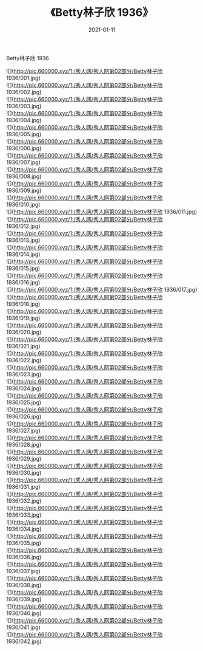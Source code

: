 ﻿---
layout: post
title:  《Betty林子欣 1936》
date:   2021-01-11
img: http://pic.660000.xyz/1:/秀人网/秀人网第02部分/Betty林子欣 1936/000.jpg
categories: [美女, 清纯, 唯美]
---

Betty林子欣 1936

  ![](http://pic.660000.xyz/1:/秀人网/秀人网第02部分/Betty林子欣 1936/001.jpg) <br> ![](http://pic.660000.xyz/1:/秀人网/秀人网第02部分/Betty林子欣 1936/002.jpg) <br> ![](http://pic.660000.xyz/1:/秀人网/秀人网第02部分/Betty林子欣 1936/003.jpg) <br> ![](http://pic.660000.xyz/1:/秀人网/秀人网第02部分/Betty林子欣 1936/004.jpg) <br> ![](http://pic.660000.xyz/1:/秀人网/秀人网第02部分/Betty林子欣 1936/005.jpg) <br> ![](http://pic.660000.xyz/1:/秀人网/秀人网第02部分/Betty林子欣 1936/006.jpg) <br> ![](http://pic.660000.xyz/1:/秀人网/秀人网第02部分/Betty林子欣 1936/007.jpg) <br> ![](http://pic.660000.xyz/1:/秀人网/秀人网第02部分/Betty林子欣 1936/008.jpg) <br> ![](http://pic.660000.xyz/1:/秀人网/秀人网第02部分/Betty林子欣 1936/009.jpg) <br> ![](http://pic.660000.xyz/1:/秀人网/秀人网第02部分/Betty林子欣 1936/010.jpg) <br> ![](http://pic.660000.xyz/1:/秀人网/秀人网第02部分/Betty林子欣 1936/011.jpg) <br> ![](http://pic.660000.xyz/1:/秀人网/秀人网第02部分/Betty林子欣 1936/012.jpg) <br> ![](http://pic.660000.xyz/1:/秀人网/秀人网第02部分/Betty林子欣 1936/013.jpg) <br> ![](http://pic.660000.xyz/1:/秀人网/秀人网第02部分/Betty林子欣 1936/014.jpg) <br> ![](http://pic.660000.xyz/1:/秀人网/秀人网第02部分/Betty林子欣 1936/015.jpg) <br> ![](http://pic.660000.xyz/1:/秀人网/秀人网第02部分/Betty林子欣 1936/016.jpg) <br> ![](http://pic.660000.xyz/1:/秀人网/秀人网第02部分/Betty林子欣 1936/017.jpg) <br> ![](http://pic.660000.xyz/1:/秀人网/秀人网第02部分/Betty林子欣 1936/018.jpg) <br> ![](http://pic.660000.xyz/1:/秀人网/秀人网第02部分/Betty林子欣 1936/019.jpg) <br> ![](http://pic.660000.xyz/1:/秀人网/秀人网第02部分/Betty林子欣 1936/020.jpg) <br> ![](http://pic.660000.xyz/1:/秀人网/秀人网第02部分/Betty林子欣 1936/021.jpg) <br> ![](http://pic.660000.xyz/1:/秀人网/秀人网第02部分/Betty林子欣 1936/022.jpg) <br> ![](http://pic.660000.xyz/1:/秀人网/秀人网第02部分/Betty林子欣 1936/023.jpg) <br> ![](http://pic.660000.xyz/1:/秀人网/秀人网第02部分/Betty林子欣 1936/024.jpg) <br> ![](http://pic.660000.xyz/1:/秀人网/秀人网第02部分/Betty林子欣 1936/025.jpg) <br> ![](http://pic.660000.xyz/1:/秀人网/秀人网第02部分/Betty林子欣 1936/026.jpg) <br> ![](http://pic.660000.xyz/1:/秀人网/秀人网第02部分/Betty林子欣 1936/027.jpg) <br> ![](http://pic.660000.xyz/1:/秀人网/秀人网第02部分/Betty林子欣 1936/028.jpg) <br> ![](http://pic.660000.xyz/1:/秀人网/秀人网第02部分/Betty林子欣 1936/029.jpg) <br> ![](http://pic.660000.xyz/1:/秀人网/秀人网第02部分/Betty林子欣 1936/030.jpg) <br> ![](http://pic.660000.xyz/1:/秀人网/秀人网第02部分/Betty林子欣 1936/031.jpg) <br> ![](http://pic.660000.xyz/1:/秀人网/秀人网第02部分/Betty林子欣 1936/032.jpg) <br> ![](http://pic.660000.xyz/1:/秀人网/秀人网第02部分/Betty林子欣 1936/033.jpg) <br> ![](http://pic.660000.xyz/1:/秀人网/秀人网第02部分/Betty林子欣 1936/034.jpg) <br> ![](http://pic.660000.xyz/1:/秀人网/秀人网第02部分/Betty林子欣 1936/035.jpg) <br> ![](http://pic.660000.xyz/1:/秀人网/秀人网第02部分/Betty林子欣 1936/036.jpg) <br> ![](http://pic.660000.xyz/1:/秀人网/秀人网第02部分/Betty林子欣 1936/037.jpg) <br> ![](http://pic.660000.xyz/1:/秀人网/秀人网第02部分/Betty林子欣 1936/038.jpg) <br> ![](http://pic.660000.xyz/1:/秀人网/秀人网第02部分/Betty林子欣 1936/039.jpg) <br> ![](http://pic.660000.xyz/1:/秀人网/秀人网第02部分/Betty林子欣 1936/040.jpg) <br> ![](http://pic.660000.xyz/1:/秀人网/秀人网第02部分/Betty林子欣 1936/041.jpg) <br> ![](http://pic.660000.xyz/1:/秀人网/秀人网第02部分/Betty林子欣 1936/042.jpg) <br>